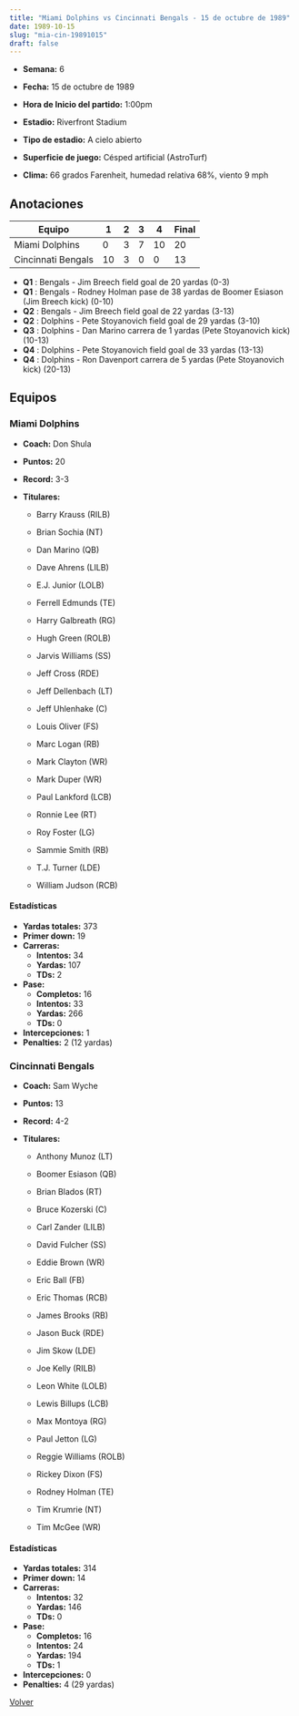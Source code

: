 ```yaml
---
title: "Miami Dolphins vs Cincinnati Bengals - 15 de octubre de 1989"
date: 1989-10-15
slug: "mia-cin-19891015"
draft: false
---
```


* **Semana:** 6
* **Fecha:** 15 de octubre de 1989

* **Hora de Inicio del partido:** 1:00pm
* **Estadio:** Riverfront Stadium
* **Tipo de estadio:** A cielo abierto
* **Superficie de juego:** Césped artificial (AstroTurf)
* **Clima:** 66 grados Farenheit, humedad relativa 68%, viento 9 mph





## Anotaciones
| Equipo | 1 | 2 | 3 | 4 | Final |
|--------|---|---|---|---|-------|
| Miami Dolphins  | 0 | 3 | 7 | 10  | 20 |
| Cincinnati Bengals  | 10 | 3 | 0 | 0  | 13 |
* **Q1** : Bengals - Jim Breech field goal de 20 yardas (0-3)
* **Q1** : Bengals - Rodney Holman pase de 38 yardas de Boomer Esiason (Jim Breech kick) (0-10)
* **Q2** : Bengals - Jim Breech field goal de 22 yardas (3-13)
* **Q2** : Dolphins - Pete Stoyanovich field goal de 29 yardas (3-10)
* **Q3** : Dolphins - Dan Marino carrera de 1 yardas (Pete Stoyanovich kick) (10-13)
* **Q4** : Dolphins - Pete Stoyanovich field goal de 33 yardas (13-13)
* **Q4** : Dolphins - Ron Davenport carrera de 5 yardas (Pete Stoyanovich kick) (20-13)


## Equipos


### Miami Dolphins
* **Coach:** Don Shula
* **Puntos:** 20
* **Record:** 3-3
* **Titulares:** 

  * Barry Krauss (RILB) 

  * Brian Sochia (NT) 

  * Dan Marino (QB) 

  * Dave Ahrens (LILB) 

  * E.J. Junior (LOLB) 

  * Ferrell Edmunds (TE) 

  * Harry Galbreath (RG) 

  * Hugh Green (ROLB) 

  * Jarvis Williams (SS) 

  * Jeff Cross (RDE) 

  * Jeff Dellenbach (LT) 

  * Jeff Uhlenhake (C) 

  * Louis Oliver (FS) 

  * Marc Logan (RB) 

  * Mark Clayton (WR) 

  * Mark Duper (WR) 

  * Paul Lankford (LCB) 

  * Ronnie Lee (RT) 

  * Roy Foster (LG) 

  * Sammie Smith (RB) 

  * T.J. Turner (LDE) 

  * William Judson (RCB) 

#### Estadísticas
* **Yardas totales:** 373
* **Primer down:** 19
* **Carreras:**
  * **Intentos:** 34
  * **Yardas:** 107
  * **TDs:** 2
* **Pase:**
  * **Completos:** 16
  * **Intentos:** 33
  * **Yardas:** 266
  * **TDs:** 0
* **Intercepciones:** 1
* **Penalties:** 2 (12 yardas)

### Cincinnati Bengals
* **Coach:** Sam Wyche
* **Puntos:** 13
* **Record:** 4-2
* **Titulares:** 

  * Anthony Munoz (LT) 

  * Boomer Esiason (QB) 

  * Brian Blados (RT) 

  * Bruce Kozerski (C) 

  * Carl Zander (LILB) 

  * David Fulcher (SS) 

  * Eddie Brown (WR) 

  * Eric Ball (FB) 

  * Eric Thomas (RCB) 

  * James Brooks (RB) 

  * Jason Buck (RDE) 

  * Jim Skow (LDE) 

  * Joe Kelly (RILB) 

  * Leon White (LOLB) 

  * Lewis Billups (LCB) 

  * Max Montoya (RG) 

  * Paul Jetton (LG) 

  * Reggie Williams (ROLB) 

  * Rickey Dixon (FS) 

  * Rodney Holman (TE) 

  * Tim Krumrie (NT) 

  * Tim McGee (WR) 

#### Estadísticas
* **Yardas totales:** 314
* **Primer down:** 14
* **Carreras:**
  * **Intentos:** 32
  * **Yardas:** 146
  * **TDs:** 0
* **Pase:**
  * **Completos:** 16
  * **Intentos:** 24
  * **Yardas:** 194
  * **TDs:** 1
* **Intercepciones:** 0
* **Penalties:** 4 (29 yardas)


[Volver](/historia/1989)
